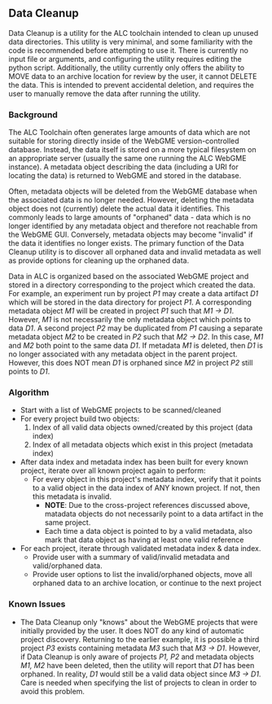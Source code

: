 ## Data Cleanup
Data Cleanup is a utility for the ALC toolchain intended to clean up unused data directories.
This utility is very minimal, and some familiarity with the code is recommended before attempting to use it.
There is currently no input file or arguments, and configuring the utility requires editing the python script.
Additionally, the utility currently only offers the ability to MOVE data to an archive location for review by the user, it cannot DELETE the data.
This is intended to prevent accidental deletion, and requires the user to manually remove the data after running the utility.


### Background
The ALC Toolchain often generates large amounts of data which are not suitable for storing directly inside of the WebGME version-controlled database.
Instead, the data itself is stored on a more typical filesystem on an appropriate server (usually the same one running the ALC WebGME instance).
A metadata object describing the data (including a URI for locating the data) is returned to WebGME and stored in the database. 


Often, metadata objects will be deleted from the WebGME database when the associated data is no longer needed.
However, deleting the metadata object does not (currently) delete the actual data it identifies.
This commonly leads to large amounts of "orphaned" data - data which is no longer identified by any metadata object and therefore not reachable from the WebGME GUI.
Conversely, metadata objects may become "invalid" if the data it identifies no longer exists.
The primary function of the Data Cleanup utility is to discover all orphaned data and invalid metadata as well as provide options for cleaning up the orphaned data.


Data in ALC is organized based on the associated WebGME project and stored in a directory corresponding to the project which created the data.
For example, an experiment run by project *P1* may create a data artifact *D1* which will be stored in the data directory for project *P1*. 
A corresponding metadata object *M1* will be created in project *P1* such that *M1 -> D1*.
However, *M1* is not necessarily the only metadata object which points to data *D1*.
A second project *P2* may be duplicated from *P1* causing a separate metadata object *M2* to be created in *P2* such that *M2 -> D2*.
In this case, *M1* and *M2* both point to the same data *D1*.
If metadata *M1* is deleted, then *D1* is no longer associated with any metadata object in the parent project. 
However, this does NOT mean *D1* is orphaned since *M2* in project *P2* still points to *D1*.  


### Algorithm
- Start with a list of WebGME projects to be scanned/cleaned
- For every project build two objects:
    1. Index of all valid data objects owned/created by this project (data index)
    2. Index of all metadata objects which exist in this project (metadata index)
- After data index and metadata index has been built for every known project, iterate over all known project again to perform:
    - For every object in this project's metadata index, verify that it points to a valid object in the data index of ANY known project. If not, then this metadata is invalid.
        - **NOTE**: Due to the cross-project references discussed above, matadata objects do not necessarily point to a data artifact in the same project.
        - Each time a data object is pointed to by a valid metadata, also mark that data object as having at least one valid reference
- For each project, iterate through validated metadata index & data index. 
    - Provide user with a summary of valid/invalid metadata and valid/orphaned data.
    - Provide user options to list the invalid/orphaned objects, move all orphaned data to an archive location, or continue to the next project


### Known Issues
- The Data Cleanup only "knows" about the WebGME projects that were initially provided by the user. 
  It does NOT do any kind of automatic project discovery.
  Returning to the earlier example, it is possible a third project *P3* exists containing metadata *M3* such that *M3 -> D1*.
  However, if Data Cleanup is only aware of projects *P1, P2* and metadata objects *M1, M2* have been deleted, then the utility will report that *D1* has been orphaned.
  In reality, *D1* would still be a valid data object since *M3 -> D1*.
  Care is needed when specifying the list of projects to clean in order to avoid this problem.